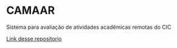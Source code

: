 # CAMAAR
Sistema para avaliação de atividades acadêmicas remotas do CIC

[Link desse repositorio](https://github.com/majuhdl/CAMAAR/)
